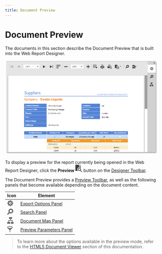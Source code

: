 ```yaml
---
title: Document Preview
---
```

# Document Preview
The documents in this section describe the Document Preview that is built into the Web Report Designer.

![web-report-designer-preview](../../images/Img25058.png)

To display a preview for the report currently being opened in the Web Report Designer, click the **Preview** ![web-designer-main-toolbar-preview](../../images/Img24550.png) button on the [Designer Toolbar](../../../interface-elements-for-web/articles/report-designer/interface-elements/main-toolbar.md).

The Document Preview provides a [Preview Toolbar](../../../interface-elements-for-web/articles/report-designer/document-preview/preview-toolbar.md), as well as the following panels that become available depending on the document content.

| Icon | Element |
|---|---|
| ![web-designer-panel-icon-export-options](../../images/Img125877.png) | [Export Options Panel](../../../interface-elements-for-web/articles/report-designer/document-preview/export-options-panel.md) |
| ![web-designer-panel-icon-search](../../images/Img125878.png) | [Search Panel](../../../interface-elements-for-web/articles/report-designer/document-preview/search-panel.md) |
| ![web-designer-panel-icon-document-map](../../images/Img125879.png) | [Document Map Panel](../../../interface-elements-for-web/articles/report-designer/document-preview/document-map-panel.md) |
| ![web-designer-panel-icon-preview-parameters](../../images/Img125880.png) | [Preview Parameters Panel](../../../interface-elements-for-web/articles/report-designer/document-preview/preview-parameters-panel.md) |

> To learn more about the options available in the preview mode, refer to the [HTML5 Document Viewer](../../../interface-elements-for-web/articles/document-viewer/html5-document-viewer.md) section of this documentation.